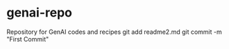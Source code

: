 # genai-repo
Repository for GenAI codes and recipes
git add readme2.md
git commit -m "First Commit"
